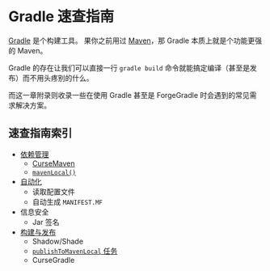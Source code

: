 # Gradle 速查指南

[Gradle](https://gradle.org) 是个构建工具。
果你之前用过 [Maven](http://maven.apache.org/)，那 Gradle 本质上就是个功能更强的 Maven。

Gradle 的存在让我们可以直接一行 `gradle build` 命令就能搞定编译（甚至是发布）而不用头疼别的什么。

而这一章附录则收录一些在使用 Gradle 甚至是 ForgeGradle 时会遇到的常见需求解决方案。

## 速查指南索引

  - [依赖管理](./dependencies/index.md)
    - [CurseMaven](./dependencies/curse.md)
    - [`mavenLocal()`](./dependencies/local.md)
  - [自动化](./automation/index.md)
    - 读取配置文件
    - 自动生成 `MANIFEST.MF`
  - 信息安全
    - Jar 签名
  - [构建与发布](./publish/index.md)
    - Shadow/Shade
    - [`publishToMavenLocal` 任务](./publish/local.md)
    - CurseGradle

